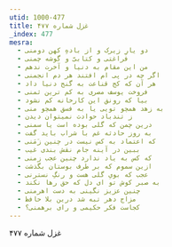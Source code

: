 ```yaml
---
utid: 1000-477
title: غزل شماره ۴۷۷
_index: 477
mesra:
  - دو یارِ زیرک و از بادهِ کهن دومنی
  - فراغتی و کتابیّ و گوشه چمنی
  - من این مقام به دنیا و آخرت ندهم
  - اگر چه در پی ام افتند هر دم انجمنی
  - هر آن که کج قناعت به گنج دنیا داد
  - فروخت یوسف مصری به کم ترین ثمنی
  - بیا که رونق این کارخانه کم نشود
  - به زهد همچو تویی یا به فسق همچو منی
  - ز تندباد حوادث نمیتوان دیدن
  - درین چمن که گلی بوده است یا سمنی
  - به روز حادثه غم با شراب باید گفت
  - که اعتماد به کس نیست در چنین زَمَنی
  - ببین در آینه جام نقش بندی غیب
  - که کس به یاد ندارد چنین عجب زمنی
  - ازین سموم که بر طرف بوستان بگذشت
  - عجب که بویِ گلی هست و رنگِ نسترنی
  - به صبر کوش تو ای دل که حق رها نکند
  - چنین عزیز نگینی به دست اهرمنی
  - مزاج دهر تبه شد درین بلا حافظ
  - کجاست فکر حکیمی و رای برهمنی؟
---
```

غزل شماره ۴۷۷
